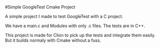 #Simple GoogleTest Cmake Project

A simple project I made to test GoogleTest with a C project.

We have a main.c and Modules with only .c files. The tests are in C++.

This project is made for Clion to pick up the tests and integrate them easily. But it builds normaly with Cmake without a fuss.
